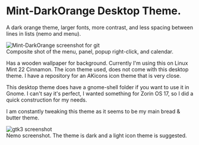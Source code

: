 # Mint-DarkOrange Desktop Theme.
A dark orange theme, larger fonts, more contrast, and less spacing between lines in lists (nemo and menu).

![Mint-DarkOrange screenshot for git](https://github.com/user-attachments/assets/936a0ab3-9852-412e-ac54-c1f40a712870)
<br>
Composite shot of the menu, panel, popup right-click, and calendar.<br>

Has a wooden wallpaper for background.
Currently I'm using this on Linux Mint 22 Cinnamon.
The icon theme used, does not come with this desktop theme. I have a repository for an AKicons icon theme that is very close.

This desktop theme does have a gnome-shell folder if you want to use it in Gnome.  I can't say it's perfect, I wanted something for Zorin OS 17, so I did a quick construction for my needs.

I am constantly tweaking this theme as it seems to be my main bread & butter theme.

![gtk3 screenshot](https://github.com/user-attachments/assets/00c68ccf-49b1-409d-a7c2-42141b56f1bf)
<br>Nemo screenshot.  The theme is dark and a light icon theme is suggested.
